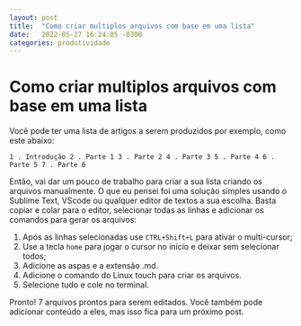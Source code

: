 ```yaml
---
layout: post
title:  "Como criar multiplos arquivos com base em uma lista"
date:   2022-05-27 16:24:05 -0300
categories: produtividade
---
```


# Como criar multiplos arquivos com base em uma lista

Você pode ter uma lista de artigos a serem produzidos por exemplo, como este abaixo: 

`
1 . Introdução
2 . Parte 1
3 . Parte 2
4 . Parte 3
5 . Parte 4
6 . Parte 5
7 . Parte 6
`

Então, vai dar um pouco de trabalho para criar a sua lista criando os arquivos manualmente. O que eu pensei foi uma solução simples usando o Sublime Text, VScode ou qualquer editor de textos a sua escolha. Basta copiar e colar para o editor, selecionar todas as linhas e adicionar os comandos para gerar os arquivos: 

1. Após as linhas selecionadas use `CTRL+Shift+L` para ativar o multi-cursor;
2. Use a tecla `home` para jogar o cursor no início e deixar sem selecionar todos;
3. Adicione as aspas e a extensão .md.
4. Adicione o comando do Linux touch para criar os arquivos.
5. Selecione tudo e cole no terminal.

Pronto! 7 arquivos prontos para serem editados. Você também pode adicionar conteúdo a eles, mas isso fica para um próximo post.